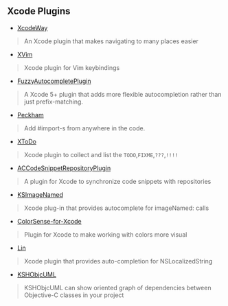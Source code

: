 ## Xcode Plugins

* [XcodeWay](https://github.com/onmyway133/XcodeWay)
> An Xcode plugin that makes navigating to many places easier

* [XVim](https://github.com/XVimProject/XVim)
> Xcode plugin for Vim keybindings

* [FuzzyAutocompletePlugin](https://github.com/FuzzyAutocomplete/FuzzyAutocompletePlugin)
> A Xcode 5+ plugin that adds more flexible autocompletion rather than just prefix-matching.

* [Peckham](https://github.com/markohlebar/Peckham)
> Add #import-s from anywhere in the code.

* [XToDo](https://github.com/trawor/XToDo)
> Xcode plugin to collect and list the `TODO`,`FIXME`,`???`,`!!!!`

* [ACCodeSnippetRepositoryPlugin](https://github.com/acoomans/ACCodeSnippetRepositoryPlugin)
> A plugin for Xcode to synchronize code snippets with repositories

* [KSImageNamed](https://github.com/ksuther/KSImageNamed-Xcode)
> Xcode plug-in that provides autocomplete for imageNamed: calls

* [ColorSense-for-Xcode](https://github.com/omz/ColorSense-for-Xcode)
> Plugin for Xcode to make working with colors more visual

* [Lin](https://github.com/questbeat/Lin)
> Xcode plugin that provides auto-completion for NSLocalizedString

* [KSHObjcUML](https://github.com/kimsungwhee/KSHObjcUML)
> KSHObjcUML can show oriented graph of dependencies between Objective-C classes in your project
